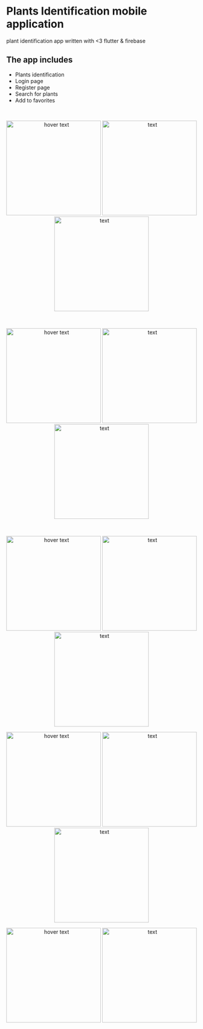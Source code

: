 # Plants Identification mobile application

plant identification app written with <3 flutter & firebase

## The app includes

* Plants identification
* Login page
* Register page
* Search for plants
* Add to favorites
</br>
<p align="center">
  <img src="https://github.com/brakenseddik/plants_identification/blob/master/assets/images/smartmockups_kf2shxcf.png" width="250" title="hover text">
  <img src="https://github.com/brakenseddik/plants_identification/blob/master/assets/images/smartmockups_kf2sijpe.png" width="250" alt=" text">
  <img src="https://github.com/brakenseddik/plants_identification/blob/master/assets/images/smartmockups_kf2sky2p.png" width="250" alt=" text">
</p>
</br>
<p align="center">
  <img src="https://github.com/brakenseddik/plants_identification/blob/master/assets/images/smartmockups_kf2slmp9.png" width="250" title="hover text">
  <img src="https://github.com/brakenseddik/plants_identification/blob/master/assets/images/smartmockups_kf2smdaw.png" width="250" alt=" text">
  <img src="https://github.com/brakenseddik/plants_identification/blob/master/assets/images/smartmockups_kf2smtb8.png" width="250" alt=" text">
</p>
</br>
<p align="center">
  <img src="https://github.com/brakenseddik/plants_identification/blob/master/assets/images/smartmockups_kf2spde2.png" width="250" title="hover text">
  <img src="https://github.com/brakenseddik/plants_identification/blob/master/assets/images/smartmockups_kf2t09vp.png" width="250" alt=" text">
  <img src="https://github.com/brakenseddik/plants_identification/blob/master/assets/images/smartmockups_kf2t0t7x.png" width="250" alt=" text">
</p>
<p align="center">
  <img src="https://github.com/brakenseddik/plants_identification/blob/master/assets/images/smartmockups_kf2t2206.png" width="250" title="hover text">
  <img src="https://github.com/brakenseddik/plants_identification/blob/master/assets/images/smartmockups_kf2ww59d.png" width="250" alt=" text">
  <img src="https://github.com/brakenseddik/plants_identification/blob/master/assets/images/smartmockups_kfbgo4pu.png" width="250" alt=" text">
</p>
<p align="center">
  <img src="https://github.com/brakenseddik/plants_identification/blob/master/assets/images/smartmockups_kfbgokvm.png" width="250" title="hover text">
  <img src="https://github.com/brakenseddik/plants_identification/blob/master/assets/images/smartmockups_kfbgp08n.png" width="250" alt=" text">
</p>
